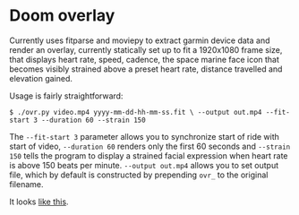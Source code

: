 # Doom overlay

Currently uses fitparse and moviepy to extract garmin device data and
render an overlay, currently statically set up to fit a 1920x1080 frame
size, that displays heart rate, speed, cadence, the space marine face
icon that becomes visibly strained above a preset heart rate, distance
travelled and elevation gained.

Usage is fairly straightforward:

`$ ./ovr.py video.mp4 yyyy-mm-dd-hh-mm-ss.fit \
--output out.mp4 --fit-start 3 --duration 60 --strain 150`

The `--fit-start 3` parameter allows you to synchronize start of ride
with start of video, `--duration 60` renders only the first 60 seconds
and `--strain 150` tells the program to display a strained facial
expression when heart rate is above 150 beats per minute.
`--output out.mp4` allows you to set output file, which by default is
constructed by prepending `ovr_` to the original filename.

It looks [like this](https://www.youtube.com/watch?v=f3gKqMLJU7c).

